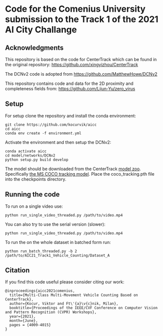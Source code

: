 # Code for the Comenius University submission to the Track 1 of the 2021 AI City Challange

## Acknowledgments

This repository is based on the code for CenterTrack which can be found in the original repository: https://github.com/xingyizhou/CenterTrack

The DCNv2 code is adopted from https://github.com/MatthewHowe/DCNv2

This repository contains code and data for the 2D proximity and completeness fields from: https://github.com/Lijun-Yu/zero_virus

## Setup

For setup clone the repository and install the conda environment:

```shell script
git clone https://github.com/kocurvik/aicc
cd aicc
conda env create -f environment.yml
```

Activate the environment and then setup the DCNv2:
```shell script
conda activate aicc
cd model/networks/DCNv2
python setup.py build develop
```

The model should be downloaded from the CenterTrack [model zoo](https://github.com/xingyizhou/CenterTrack/blob/master/readme/MODEL_ZOO.md). Specifically [the MS COCO tracking model](https://drive.google.com/open?id=1tJCEJmdtYIh8VuN8CClGNws3YO7QGd40). Place the coco_tracking.pth file into the checkpoints directory.

## Running the code

To run on a single video use:

```shell script
python run_single_video_threaded.py /path/to/video.mp4
```

You can also try to use the serial version (slower):
```shell script
python run_single_video_threaded.py /path/to/video.mp4
```

To run the on the whole dataset in batched form run:
```shell script
python run_batch_threaded.py -b 2 /path/to/AIC21_Track1_Vehicle_Counting/Dataset_A
```

## Citation

If you find this code useful please consider citing our work:

```
@inproceedings{aicc2021comenius,
  title={Multi-Class Multi-Movement Vehicle Counting Based on CenterTrack},
  author={Kocur, Viktor and Ft\'{a}\v{c}nik, Milan},
  booktitle={Proceedings of the IEEE/CVF Conference on Computer Vision and Pattern Recognition (CVPR) Workshops},
  year={2021},
  month={June},
  pages = {4009-4015}
}
```
